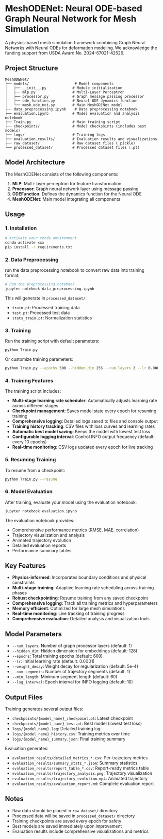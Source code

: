 # MeshODENet: Neural ODE-based Graph Neural Network for Mesh Simulation

A physics-based mesh simulation framework combining Graph Neural Networks with Neural ODEs for deformation modeling.
We acknowledge the funding support from USDA Award No. 2024-67021-42526.

## Project Structure

```
MeshODENet/
├── models/                     # Model components
│   ├── __init__.py            # Module initialization
│   ├── mlp.py                 # Multi-Layer Perceptron
│   ├── processor.py           # Graph message passing processor
│   ├── ode_function.py        # Neural ODE dynamics function
│   └── mesh_ode_net.py        # Main MeshODENet model
├── data_preprocessing.ipynb    # Data preprocessing notebook
├── evaluation.ipynb           # Model evaluation and analysis notebook
├── Train.py                   # Main training script
├── checkpoints/               # Model checkpoints (includes best models)
├── logs/                      # Training logs
├── evaluation_results/        # Evaluation results and visualizations
├── raw_dataset/               # Raw dataset files (.pickle)
└── processed_dataset/         # Processed dataset files (.pt)
```

## Model Architecture

The MeshODENet consists of the following components:

1. **MLP**: Multi-layer perceptron for feature transformation
2. **Processor**: Graph neural network layer using message passing
3. **ODEFunction**: Defines the dynamics function for the Neural ODE
4. **MeshODENet**: Main model integrating all components

## Usage

### 1. Installation

```bash
# Activate your conda environment
conda activate xxx
pip install -r requirements.txt
```

### 2. Data Preprocessing

run the data preprocessing notebook to convert raw data into training format:

```bash
# Run the preprocessing notebook
jupyter notebook data_preprocessing.ipynb
```

This will generate in `processed_dataset/`:
- `train.pt`: Processed training data
- `test.pt`: Processed test data
- `stats_train.pt`: Normalization statistics

### 3. Training

Run the training script with default parameters:

```bash
python Train.py
```

Or customize training parameters:

```bash
python Train.py --epochs 500 --hidden_dim 256 --num_layers 2 --lr 0.0001
```

### 4. Training Features

The training script includes:

- **Multi-stage learning rate scheduler**: Automatically adjusts learning rate across different stages
- **Checkpoint management**: Saves model state every epoch for resuming training
- **Comprehensive logging**: Detailed logs saved to files and console output
- **Training history tracking**: CSV files with loss curves and learning rates
- **Automatic best model saving**: Keeps the model with lowest test loss
- **Configurable logging interval**: Control INFO output frequency (default: every 10 epochs)
- **Real-time monitoring**: CSV logs updated every epoch for live tracking

### 5. Resuming Training

To resume from a checkpoint:

```bash
python Train.py --resume
```

### 6. Model Evaluation

After training, evaluate your model using the evaluation notebook:

```bash
jupyter notebook evaluation.ipynb
```

The evaluation notebook provides:
- Comprehensive performance metrics (RMSE, MAE, correlation)
- Trajectory visualization and analysis
- Animated trajectory evolution
- Detailed evaluation reports
- Performance summary tables

## Key Features

- **Physics-informed**: Incorporates boundary conditions and physical constraints
- **Multi-stage training**: Adaptive learning rate scheduling across training phases
- **Robust checkpointing**: Resume training from any saved checkpoint
- **Comprehensive logging**: Track all training metrics and hyperparameters
- **Memory efficient**: Optimized for large mesh simulations
- **Real-time monitoring**: Live tracking of training progress
- **Comprehensive evaluation**: Detailed analysis and visualization tools

## Model Parameters

- `--num_layers`: Number of graph processor layers (default: 1)
- `--hidden_dim`: Hidden dimension for embeddings (default: 128)
- `--epochs`: Total training epochs (default: 600)
- `--lr`: Initial learning rate (default: 0.0001)
- `--weight_decay`: Weight decay for regularization (default: 5e-4)
- `--num_segments`: Number of trajectory segments (default: 1)
- `--min_length`: Minimum segment length (default: 60)
- `--log_interval`: Epoch interval for INFO logging (default: 10)

## Output Files

Training generates several output files:

- `checkpoints/{model_name}_checkpoint.pt`: Latest checkpoint
- `checkpoints/{model_name}_best.pt`: Best model (lowest test loss)
- `logs/{model_name}.log`: Detailed training log
- `logs/{model_name}_history.csv`: Training metrics over time
- `logs/{model_name}_summary.json`: Final training summary

Evaluation generates:

- `evaluation_results/detailed_metrics_*.csv`: Per-trajectory metrics
- `evaluation_results/summary_stats_*.json`: Summary statistics
- `evaluation_results/report_table_*.csv`: Report-ready metrics table
- `evaluation_results/trajectory_analysis.png`: Trajectory visualization
- `evaluation_results/trajectory_evolution.mp4`: Animated trajectory
- `evaluation_results/evaluation_report.md`: Complete evaluation report

## Notes

- Raw data should be placed in `raw_dataset/` directory
- Processed data will be saved in `processed_dataset/` directory
- Training checkpoints are saved every epoch for safety
- Best models are saved immediately upon improvement
- Evaluation results include comprehensive visualizations and metrics 
